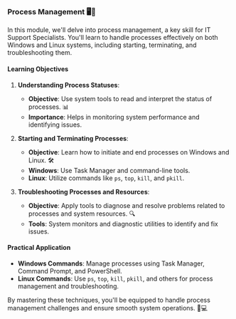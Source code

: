 ### Process Management 🖥️🔧

In this module, we'll delve into process management, a key skill for IT Support Specialists. You'll learn to handle processes effectively on both Windows and Linux systems, including starting, terminating, and troubleshooting them.

#### **Learning Objectives**

1. **Understanding Process Statuses**:
   - **Objective**: Use system tools to read and interpret the status of processes. 📊
   - **Importance**: Helps in monitoring system performance and identifying issues.

2. **Starting and Terminating Processes**:
   - **Objective**: Learn how to initiate and end processes on Windows and Linux. 🛠️
   - **Windows**: Use Task Manager and command-line tools.
   - **Linux**: Utilize commands like `ps`, `top`, `kill`, and `pkill`.

3. **Troubleshooting Processes and Resources**:
   - **Objective**: Apply tools to diagnose and resolve problems related to processes and system resources. 🔍
   - **Tools**: System monitors and diagnostic utilities to identify and fix issues.

#### **Practical Application**

- **Windows Commands**: Manage processes using Task Manager, Command Prompt, and PowerShell.
- **Linux Commands**: Use `ps`, `top`, `kill`, `pkill`, and others for process management and troubleshooting.

By mastering these techniques, you'll be equipped to handle process management challenges and ensure smooth system operations. 🌟💻